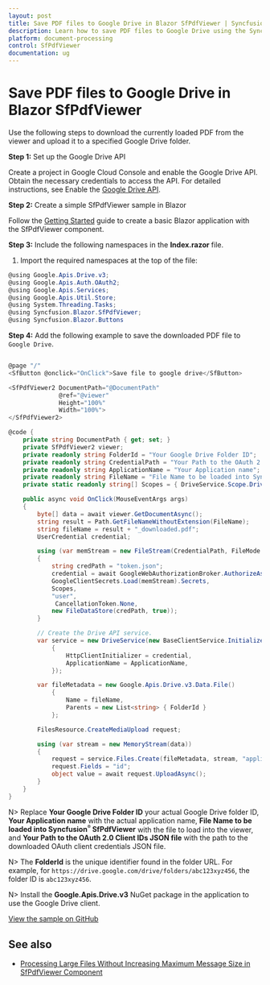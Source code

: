 ```yaml
---
layout: post
title: Save PDF files to Google Drive in Blazor SfPdfViewer | Syncfusion
description: Learn how to save PDF files to Google Drive using the Syncfusion Blazor SfPdfViewer, including required setup, and a working example.
platform: document-processing
control: SfPdfViewer
documentation: ug
---
```


# Save PDF files to Google Drive in Blazor SfPdfViewer

Use the following steps to download the currently loaded PDF from the viewer and upload it to a specified Google Drive folder.

**Step 1:** Set up the Google Drive API

Create a project in Google Cloud Console and enable the Google Drive API. Obtain the necessary credentials to access the API. For detailed instructions, see Enable the [Google Drive API](https://developers.google.com/drive/api/guides/enable-sdk).

**Step 2:** Create a simple SfPdfViewer sample in Blazor

Follow the [Getting Started](https://help.syncfusion.com/document-processing/pdf/pdf-viewer/blazor/getting-started/web-app) guide to create a basic Blazor application with the SfPdfViewer component.

**Step 3:** Include the following namespaces in the **Index.razor** file.

1. Import the required namespaces at the top of the file:

```csharp
@using Google.Apis.Drive.v3;
@using Google.Apis.Auth.OAuth2;
@using Google.Apis.Services;
@using Google.Apis.Util.Store;
@using System.Threading.Tasks;
@using Syncfusion.Blazor.SfPdfViewer;
@using Syncfusion.Blazor.Buttons
```

**Step 4:** Add the following example to save the downloaded PDF file to `Google Drive`.

```csharp

@page "/"
<SfButton @onclick="OnClick">Save file to google drive</SfButton>

<SfPdfViewer2 DocumentPath="@DocumentPath"
              @ref="@viewer"
              Height="100%"
              Width="100%">
</SfPdfViewer2>

@code {
    private string DocumentPath { get; set; }
    private SfPdfViewer2 viewer;
    private readonly string FolderId = "Your Google Drive Folder ID";
    private readonly string CredentialPath = "Your Path to the OAuth 2.0 Client IDs json file";
    private readonly string ApplicationName = "Your Application name";
    private readonly string FileName = "File Name to be loaded into Syncfusion SfPdfViewer";
    private static readonly string[] Scopes = { DriveService.Scope.DriveFile, DriveService.Scope.DriveReadonly };

    public async void OnClick(MouseEventArgs args)
    {
        byte[] data = await viewer.GetDocumentAsync();
        string result = Path.GetFileNameWithoutExtension(FileName);
        string fileName = result + "_downloaded.pdf";
        UserCredential credential;

        using (var memStream = new FileStream(CredentialPath, FileMode.Open, FileAccess.Read))
        {
            string credPath = "token.json";
            credential = await GoogleWebAuthorizationBroker.AuthorizeAsync(
            GoogleClientSecrets.Load(memStream).Secrets,
            Scopes,
            "user",
             CancellationToken.None,
            new FileDataStore(credPath, true));
        }

        // Create the Drive API service.
        var service = new DriveService(new BaseClientService.Initializer()
            {
                HttpClientInitializer = credential,
                ApplicationName = ApplicationName,
            });

        var fileMetadata = new Google.Apis.Drive.v3.Data.File()
            {
                Name = fileName,
                Parents = new List<string> { FolderId }
            };

        FilesResource.CreateMediaUpload request;

        using (var stream = new MemoryStream(data))
        {
            request = service.Files.Create(fileMetadata, stream, "application/pdf");
            request.Fields = "id";
            object value = await request.UploadAsync();
        }
    }
}

```

N> Replace **Your Google Drive Folder ID** your actual Google Drive folder ID, **Your Application name** with the actual application name, **File Name to be loaded into Syncfusion<sup style="font-size:70%">&reg;</sup> SfPdfViewer** with the file to load into the viewer, and **Your Path to the OAuth 2.0 Client IDs JSON file** with the path to the downloaded OAuth client credentials JSON file.

N> The **FolderId** is the unique identifier found in the folder URL. For example, for `https://drive.google.com/drive/folders/abc123xyz456`, the folder ID is `abc123xyz456`.

N> Install the **Google.Apis.Drive.v3** NuGet package in the application to use the Google Drive client.

[View the sample on GitHub](https://github.com/SyncfusionExamples/blazor-pdf-viewer-examples/tree/master/Load%20and%20Save/Open%20and%20Save%20from%20Google%20Drive)

## See also

* [Processing Large Files Without Increasing Maximum Message Size in SfPdfViewer Component](../faqs/how-to-processing-large-files-without-increasing-maximum-message-size)